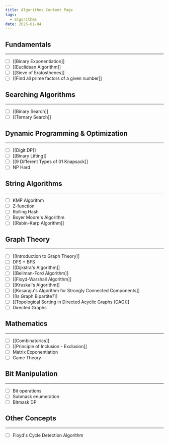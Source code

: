 ```yaml
---
title: Algorithms Content Page
tags:
  - algorithms
date: 2025-01-04
---
```


## Fundamentals

---

- [ ] [[Binary Exponentiation]]
- [ ] [[Euclidean Algorithm]]
- [ ] [[Sieve of Eratosthenes]]
- [ ] [[Find all prime factors of a given number]]

## Searching Algorithms

---

- [ ] [[Binary Search]]
- [ ] [[Ternary Search]]

## Dynamic Programming & Optimization

---

- [ ] [[Digit DP]]
- [ ] [[Binary Lifting]]
- [ ] [[9 Different Types of 01 Knapsack]]
- [ ] NP Hard

## String Algorithms

---

- [ ] KMP Algorithm
- [ ] Z-function
- [ ] Rolling Hash
- [ ] Boyer Moore's Algorithm
- [ ] [[Rabin-Karp Algorithm]]

## Graph Theory

---

- [ ] [[Introduction to Graph Theory]]
- [ ] DFS + BFS
- [ ] [[Dijkstra's Algorithm]]
- [ ] [[Bellman-Ford Algorithm]]
- [ ] [[Floyd-Warshall Algorithm]]
- [ ] [[Kruskal's Algorithm]]
- [ ] [[Kosaraju's Algorithm for Strongly Connected Components]]
- [ ] [[Is Graph Bipartite?]]
- [ ] [[Topological Sorting in Directed Acyclic Graphs (DAG)]]
- [ ] Directed Graphs

## Mathematics

---

- [ ] [[Combinatorics]]
- [ ] [[Principle of Inclusion - Exclusion]]
- [ ] Matrix Exponentiation
- [ ] Game Theory

## Bit Manipulation

---

- [ ] Bit operations
- [ ] Submask enumeration
- [ ] Bitmask DP

## Other Concepts

---

- [ ] Floyd's Cycle Detection Algorithm
